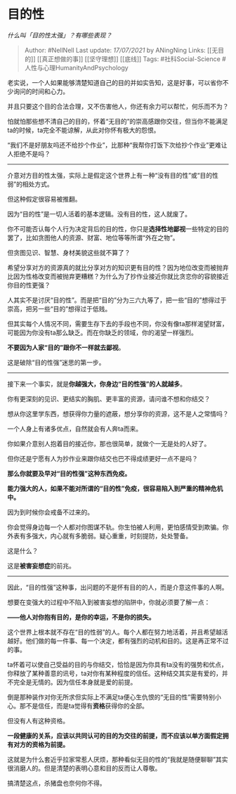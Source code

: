 # 目的性
*什么叫「目的性太强」？有哪些表现？*

> Author: #NellNell 
Last update: *17/07/2021* by ANingNing
Links: [[无目的]] [[真正想做的事]] [[坚守理想]] [[底线]]
Tags: #社科Social-Science #人性与心理HumanityAndPsychology 
  

老实说，一个人如果能够清楚知道自己的目的并如实告知，这是好事，可以省你不少询问的时间和心力。

并且只要这个目的合法合理，又不伤害他人，你还有余力可以帮忙，何乐而不为？

怕就怕那些想不清自己的目的，怀着“无目的”的崇高感跟你交往，但当你不能满足ta的时候，ta完全不能谅解，从此对你怀有极大的怨恨。

“我们不是好朋友吗还不给抄个作业”，比那种“我帮你打饭下次给抄个作业”更难让人拒绝不是吗？

---

介意对方目的性太强，实际上是假定这个世界上有一种“没有目的性”或“目的性弱”的相处方式。

但这种假定很容易被推翻。

因为“目的性”是一切人活着的基本逻辑。没有目的性，这人就废了。

你不可能否认每个人行为决定背后的目的性，你只是**选择性地鄙视**一些特定的目的罢了，比如贪图他人的资源、财富、地位等等所谓“外在之物”。

但贪图见识、智慧、身材美貌这些就不算了？

希望分享对方的资源真的就比分享对方的知识更有目的性？因为地位改变而被抛弃比因为性格改变而被抛弃更糟糕？为什么为了抄作业接近你就比贪恋你的容貌接近你目的性更强？

人其实不是讨厌“目的性”。而是把“目的”分为三六九等了，把一些“目的”想得过于崇高，把另一些“目的”想得过于低贱。

但其实每个人情况不同，需要生存下去的手段也不同，你没有像ta那样渴望财富，可能因为你没有ta那么缺乏。而在你缺乏的领域，你的渴望一样强烈。

**不要因为人家“目的”跟你不一样就去鄙视**。

这是破除“目的性强”迷思的第一步。

---

接下来一个事实，就是**你越强大，你身边“目的性强”的人就越多**。

你有更深刻的见识、更结实的胸肌、更丰富的资源，请问谁不想和你结交？

想从你这里学东西，想获得你力量的遮蔽，想分享你的资源，这不是人之常情吗？

一个人身上有诸多优点，自然就会有人奔ta而来。

你如果介意别人抱着目的接近你，那也很简单，就做个一无是处的人好了。

但你还是宁愿有人为抄作业来跟你结交也巴不得成绩更好一点不是吗？

**那么你就要及早对“目的性强”这种东西免疫。**

**能力强大的人，如果不能对所谓的“目的性”免疫，很容易陷入到严重的精神危机中。**

因为到时候你会戒备不过来的。

你会觉得身边每一个人都对你图谋不轨。你生怕被人利用，更怕感情受到欺骗。你外表有多强大，内心就有多脆弱。疑心重重，时刻提防，处处警备。

这是什么？

这是**被害妄想症**的前兆。

---

因此，“目的性强”这种事，出问题的不是怀有目的的人，而是介意这件事的人啊。

想要在变强大的过程中不陷入到被害妄想的陷阱中，你就必须要了解一点：

**——他人对你抱有目的，是你的幸运，不是你的损失。**

这个世界上根本就不存在“目的性弱”的人。每个人都在努力地活着，并且希望越活越好。他们做的每一件事、每一个决定，都有强烈的动机和目的。这是再正常不过的事。

ta怀着可以使自己受益的目的与你结交，恰恰是因为你具有ta没有的强势和优点，你释放了某种善意的讯号，ta对你有某种程度的信任。这种结交其实是有爱的，并不完全是无情的。因为信任本身就是爱的前提。

倒是那种装作对你无所求但实际上不满足ta便心生仇恨的“无目的性”需要特别小心。那不是信任，而是ta觉得有**资格**获得你的全部。

但没有人有这种资格。

**一段健康的关系，应该以共同认可的目的为交往的前提，而不应该以单方面假定拥有对方的资格为前提。**

这就是为什么套近乎拉家常惹人厌烦，那种看似无目的性的“我就是随便聊聊”其实很消磨人的。但是清楚的表明心意和目的反而让人尊敬。

搞清楚这点，杀猪盘也奈何你不得。
